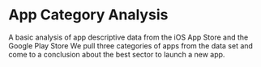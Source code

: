 # App Category Analysis
A basic analysis of app descriptive data from the iOS App Store and the Google Play Store
We pull three categories of apps from the data set and come to a conclusion about the best sector to launch a new app.
